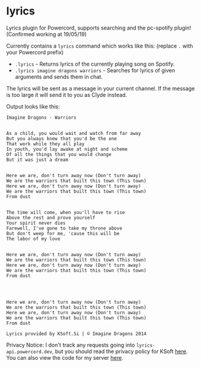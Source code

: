 # lyrics
Lyrics plugin for Powercord, supports searching and the pc-spotify plugin! (Confirmed working at 19/05/19)

Currently contains a ``lyrics`` command which works like this: (replace ``.`` with your Powercord prefix)
* ``.lyrics`` - Returns lyrics of the currently playing song on Spotify.
* ``.lyrics imagine dragons warriors`` - Searches for lyrics of given arguments and sends them in chat.

The lyrics will be sent as a message in your current channel. If the message is too large it will send it to you as Clyde instead.

Output looks like this:
```
Imagine Dragons - Warriors


As a child, you would wait and watch from far away
But you always knew that you'd be the one
That work while they all play
In youth, you'd lay awake at night and scheme
Of all the things that you would change
But it was just a dream


Here we are, don't turn away now (Don't turn away)
We are the warriors that built this town (This town)
Here we are, don't turn away now (Don't turn away)
We are the warriors that built this town (This town)
From dust


The time will come, when you'll have to rise
Above the rest and prove yourself
Your spirit never dies
Farewell, I've gone to take my throne above
But don't weep for me, 'cause this will be
The labor of my love


Here we are, don't turn away now (Don't turn away)
We are the warriors that built this town (This town)
Here we are, don't turn away now (Don't turn away)
We are the warriors that built this town (This town)
From dust




Here we are, don't turn away now (Don't turn away)
We are the warriors that built this town (This town)
Here we are, don't turn away now (Don't turn away)
We are the warriors that built this town (This town)
From dust

Lyrics provided by KSoft.Si | © Imagine Dragons 2014
```
Privacy Notice: I don't track any requests going into ``lyrics-api.powercord.dev``, but you should read the privacy policy for KSoft [here](https://api.ksoft.si/terms-and-privacy). You can also view the code for my server [here](https://gitlab.com/ohlookitsderpy/lyrics-api).
